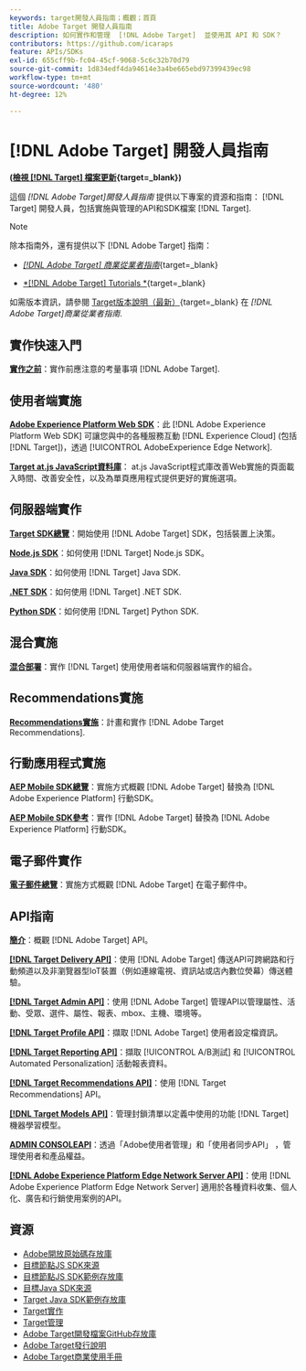 ```yaml
---
keywords: target開發人員指南；概觀；首頁
title: Adobe Target 開發人員指南
description: 如何實作和管理  [!DNL Adobe Target]  並使用其 API 和 SDK？
contributors: https://github.com/icaraps
feature: APIs/SDKs
exl-id: 655cff9b-fc04-45cf-9068-5c6c32b70d79
source-git-commit: 1d834edf4da94614e3a4be665ebd97399439ec98
workflow-type: tm+mt
source-wordcount: '480'
ht-degree: 12%

---
```


# [!DNL Adobe Target] 開發人員指南

**([檢視 [!DNL Target] 檔案更新](https://experienceleague.adobe.com/docs/target/using/release-notes/doc-change.html){target=_blank})**

這個 *[!DNL Adobe Target]開發人員指南* 提供以下專案的資源和指南： [!DNL Target] 開發人員，包括實施與管理的API和SDK檔案 [!DNL Target].

>[!NOTE]
>
>除本指南外，還有提供以下 [!DNL Adobe Target] 指南：
>
>* [*[!DNL Adobe Target] 商業從業者指南&#x200B;*](https://experienceleague.adobe.com/docs/target/using/target-home.html?lang=zh-Hant){target=_blank}
>
>* [*[!DNL Adobe Target] Tutorials *](https://experienceleague.adobe.com/docs/target-learn/tutorials/overview.html){target=_blank}
>
>如需版本資訊，請參閱 [Target版本說明（最新）](https://experienceleague.adobe.com/docs/target/using/release-notes/release-notes.html){target=_blank} 在 *[!DNL Adobe Target]商業從業者指南*.

## 實作快速入門

**[實作之前](/help/dev/before-implement/considerations-before-you-implement-target.md)**：實作前應注意的考量事項 [!DNL Adobe Target].

## 使用者端實施

[**Adobe Experience Platform Web SDK**](/help/dev/implement/client-side/aep-web-sdk.md)：此 [!DNL Adobe Experience Platform Web SDK] 可讓您與中的各種服務互動 [!DNL Experience Cloud] (包括 [!DNL Target])，透過 [!UICONTROL AdobeExperience Edge Network].

[**Target at.js JavaScript資料庫**](/help/dev/implement/client-side/overview.md)： at.js JavaScript程式庫改善Web實施的頁面載入時間、改善安全性，以及為單頁應用程式提供更好的實施選項。

## 伺服器端實作

[**Target SDK總覽**](implement/server-side/server-side-overview.md)：開始使用 [!DNL Adobe Target] SDK，包括裝置上決策。

[**Node.js SDK**](implement/server-side/node-js/overview.md)：如何使用 [!DNL Target] Node.js SDK。

[**Java SDK**](implement/server-side/java/overview.md)：如何使用 [!DNL Target] Java SDK.

[**.NET SDK**](implement/server-side/net/overview.md)：如何使用 [!DNL Target] .NET SDK.

[**Python SDK**](implement/server-side/python/overview.md)：如何使用 [!DNL Target] Python SDK.

## 混合實施

[**混合部署**](implement/hybrid/hybrid-overview.md)：實作 [!DNL Target] 使用使用者端和伺服器端實作的組合。

## Recommendations實施

[**Recommendations實施**](implement/recommendations/recommendations.md)：計畫和實作 [!DNL Adobe Target Recommendations].

## 行動應用程式實施

[**AEP Mobile SDK總覽**](implement/mobile/overview.md)：實施方式概觀 [!DNL Adobe Target] 替換為 [!DNL Adobe Experience Platform] 行動SDK。

[**AEP Mobile SDK參考**](https://developer.adobe.com/client-sdks/documentation/)：實作 [!DNL Adobe Target] 替換為 [!DNL Adobe Experience Platform] 行動SDK。

## 電子郵件實作

[**電子郵件總覽**](implement/email/overview.md)：實施方式概觀 [!DNL Adobe Target] 在電子郵件中。

## API指南

[**簡介**](before-administer/target-api-overview.md)：概觀 [!DNL Adobe Target] API。

[**[!DNL Target Delivery API]**](/help/dev/implement/delivery-api/overview.md)：使用 [!DNL Adobe Target] 傳送API可跨網路和行動頻道以及非瀏覽器型IoT裝置（例如連線電視、資訊站或店內數位熒幕）傳送體驗。

[**[!DNL Target Admin API]**](administer/admin-api/admin-api-overview-new.md)：使用 [!DNL Adobe Target] 管理API以管理屬性、活動、受眾、選件、屬性、報表、mbox、主機、環境等。

[**[!DNL Target Profile API]**](https://developers.adobetarget.com/api/#profiles)：擷取 [!DNL Adobe Target] 使用者設定檔資訊。

[**[!DNL Target Reporting API]**](https://developer.adobe.com/target/administer/admin-api/#tag/Reports)：擷取 [!UICONTROL A/B測試] 和 [!UICONTROL Automated Personalization] 活動報表資料。

[**[!DNL Target Recommendations API]**](http://developers.adobetarget.com/api/recommendations/)：使用 [!DNL Target Recommendations] API。

[**[!DNL Target Models API]**](administer/models-api/models-api-overview.md)：管理封鎖清單以定義中使用的功能 [!DNL Target] 機器學習模型。

[**ADMIN CONSOLEAPI**](https://developer.adobe.com/umapi/)：透過「Adobe使用者管理」和「使用者同步API」 ，管理使用者和產品權益。

[**[!DNL Adobe Experience Platform Edge Network Server API]**](https://experienceleague.adobe.com/docs/experience-platform/edge-network-server-api/overview.html)：使用 [!DNL Adobe Experience Platform Edge Network Server] 適用於各種資料收集、個人化、廣告和行銷使用案例的API。

## 資源

* [Adobe開放原始碼存放庫](https://github.com/adobe)
* [目標節點JS SDK來源](https://github.com/adobe/target-nodejs-sdk)
* [目標節點JS SDK範例存放庫](https://github.com/adobe/target-nodejs-sdk-samples)
* [目標Java SDK來源](https://github.com/adobe/target-java-sdk)
* [Target Java SDK範例存放庫](https://github.com/adobe/target-java-sdk-samples)
* [Target實作](./before-implement/prepare-to-implement-target.md)
* [Target管理](./before-administer/target-api-overview.md)
* [Adobe Target開發檔案GitHub存放庫](https://github.com/AdobeDocs/target-developers)
* [Adobe Target發行說明](https://experienceleague.adobe.com/docs/target/using/release-notes/release-notes.html)
* [Adobe Target商業使用手冊](https://experienceleague.adobe.com/docs/target/using/target-home.html?lang=zh-Hant)

